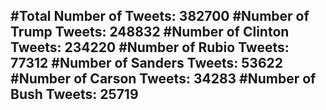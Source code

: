#Total Number of Tweets: 382700 
#Number of Trump Tweets: 248832
#Number of Clinton Tweets: 234220
#Number of Rubio Tweets: 77312
#Number of Sanders Tweets: 53622
#Number of Carson Tweets: 34283
#Number of Bush Tweets: 25719
---
